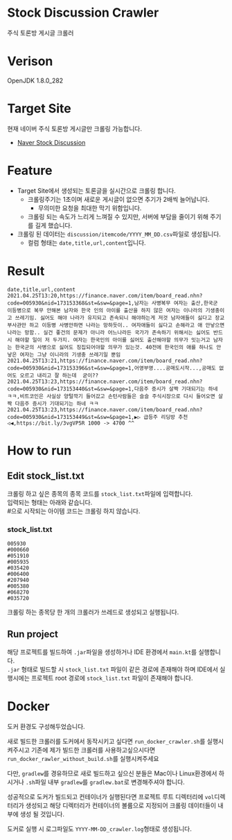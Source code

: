 # Stock Discussion Crawler
주식 토론방 게시글 크롤러

# Verison
OpenJDK 1.8.0_282

# Target Site
현재 네이버 주식 토론방 게시글만 크롤링 가능합니다.
- [Naver Stock Discussion](https://finance.naver.com/sise/)

# Feature  
- Target Site에서 생성되는 토론글을 실시간으로 크롤링 합니다.
  - 크롤링주기는 1초이며 새로운 게시글이 없으면 추기가 2배씩 늘어납니다.  
    - 무의미한 요청을 최대한 막기 위함입니다.  
  - 크롤링 되는 속도가 느리게 느껴질 수 있지만, 서버에 부담을 줄이기 위해 주기를 길게 했습니다.
- 크롤링 된 데이터는 `discussion/itemcode/YYYY_MM_DD.csv`파일로 생성됩니다.
  - 컬럼 형태는 `date,title,url,content`입니다.

# Result

```csv
date,title,url,content
2021.04.25T13:20,https://finance.naver.com/item/board_read.nhn?code=005930&nid=173153368&st=&sw=&page=1,남자는 사병복무 여자는 출산,한국군 이등병으로 복무 안해본 남자와 한국 인의 아이를 출산을 하지 않은 여자는 이나라의 기생충이고 쓰레기임. 싫어도 해야 나라가 유지되고 존속되니 해야하는게 저것 남자애들이 싫다고 장교 부사관만 하고 이등병 사병안하면 나라는 망하듯이.. 여자애들이 싫다고 손해라고 애 안낳으면 나라는 망함.. 실건 좋건의 문제가 아니라 어느나라든 국가가 존속하기 위해서는 싫어도 반드시 해야할 일이 저 두가지. 여자는 한국인의 아이를 싫어도 출산해야할 의무가 잇는거고 남자는 한국군의 사병으로 싫어도 징집되어야할 의무가 있는것. 40전에 한국인의 애를 하나도 안낳은 여자는 그냥 이니라의 기생충 쓰레기일 뿐임
2021.04.25T13:21,https://finance.naver.com/item/board_read.nhn?code=005930&nid=173153396&st=&sw=&page=1,어영부영....공매도시작...,공매도 없어도 오르고 내리고 잘 하는데  굳이??
2021.04.25T13:23,https://finance.naver.com/item/board_read.nhn?code=005930&nid=173153440&st=&sw=&page=1,다음주 증시가 살짝 기대되기는 하네 ㅋㅋ,비트코인은 사실상 양털깍기 들어갔고 손턴사람들은 슬슬 주식시장으로 다시 들어오면 살짝 다음주 증시가 기대되기는 하네 ㅋㅋ
2021.04.25T13:23,https://finance.naver.com/item/board_read.nhn?code=005930&nid=173153449&st=&sw=&page=1,▶▷ 급등주 리딩방 추천 ◁◀,https://bit.ly/3vgVP5R 1000 -> 4700 ^^
```
# How to run

## Edit stock_list.txt
크롤링 하고 싶은 종목의 종목 코드를 `stock_list.txt`파일에 입력합니다.  
입력되는 형태는 아래와 같습니다.  
#으로 시작되는 아이템 코드는 크롤링 하지 않습니다.  

### stock_list.txt
```text
005930
#000660
#051910
#005935
#035420
#006400
#207940
#005380
#068270
#035720
```  

크롤링 하는 종목당 한 개의 크롤러가 쓰레드로 생성되고 실행됩니다.  

## Run project
해당 프로젝트를 빌드하여 `.jar`파일을 생성하거나 IDE 환경에서 `main.kt`를 실행합니다.  
`.jar` 형태로 빌드할 시 `stock_list.txt` 파일이 같은 경로에 존재해야 하며 IDE에서 실행시에는 프로젝트 root 경로에 `stock_list.txt` 파일이 존재해야 합니다.  

# Docker
도커 환경도 구성해두었습니다.  

새로 빌드한 크롤러를 도커에서 동작시키고 싶다면 `run_docker_crawler.sh`를 실행시켜주시고 기존에 제가 빌드한 크롤러를 사용하고싶으시다면 `run_docker_rawler_without_build.sh`를 실행시켜주세요  

다만, `gradlew`를 경유하므로 새로 빌드하고 싶으신 분들은 Mac이나 Linux환경에서 하시거나 `.sh`파일 내부 `gradlew`를 `gradlew.bat`로 변경해주셔야 합니다.  

성공적으로 도커가 빌드되고 컨테이너가 실행된다면 프로젝트 루트 디렉터리에 `vol`디렉터리가 생성되고 해당 디렉터리가 컨테이너의 볼륨으로 지정되어 크롤링 데이터들이 내부에 생성 될 것입니다.  

도커로 실행 시 로그파일도 `YYYY-MM-DD_crawler.log`형태로 생성됩니다.  

